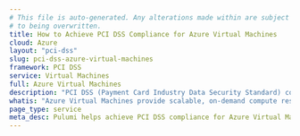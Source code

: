 ```yaml
---
# This file is auto-generated. Any alterations made within are subject
# to being overwritten.
title: How to Achieve PCI DSS Compliance for Azure Virtual Machines
cloud: Azure
layout: "pci-dss"
slug: pci-dss-azure-virtual-machines
framework: PCI DSS
service: Virtual Machines
full: Azure Virtual Machines
description: "PCI DSS (Payment Card Industry Data Security Standard) compliance refers to the adherence to a set of security standards designed to protect card information during and after a financial transaction. These standards are established by the Payment Card Industry Security Standards Council (PCI SSC), which was founded by major credit card companies like Visa, MasterCard, American Express, Discover, and JCB."
whatis: "Azure Virtual Machines provide scalable, on-demand compute resources in the cloud, enabling users to run applications, deploy workloads, and manage operating systems without maintaining physical hardware. With support for various operating systems like Windows and Linux, users can configure and scale VMs to meet their performance and cost requirements. Azure Virtual Machines offer features like auto-scaling, high availability, and seamless integration with other Azure services for enhanced cloud-based computing."
page_type: service
meta_desc: Pulumi helps achieve PCI DSS compliance for Azure Virtual Machines by enforcing security, cost, and compliance requirements.
---
```


